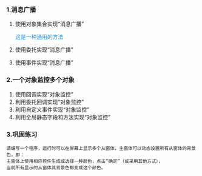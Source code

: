 ### 1.消息广播

1. 使用对象集合实现“消息广播”

   <font color = #2196F3>这是一种通用的方法</font>

2. 使用委托实现“消息广播”

3. 使用事件实现“消息广播”

### 2.一个对象监控多个对象

1. 使用回调实现“对象监控”
2. 利用委托回调实现“对象监控”
3. 利用自定义事件实现“对象监控”
4. 利用全局静态字段和方法实现“对象监控”

### 3.巩固练习

```
请编写一个程序，运行时可以在屏幕上显示多个从窗体，主窗体可以动态设置所有从窗体的背景色，即：
主窗体上使用相应控件生成或选择一种颜色，点击“确定”（或采用其他方式），
当前所有显示的从窗体其背景色都变成这个颜色。
```


